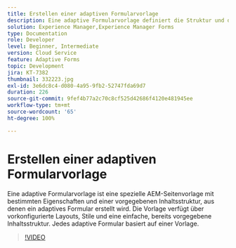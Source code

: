 ```yaml
---
title: Erstellen einer adaptiven Formularvorlage
description: Eine adaptive Formularvorlage definiert die Struktur und den anfänglichen Inhalt Ihres adaptiven Formulars.
solution: Experience Manager,Experience Manager Forms
type: Documentation
role: Developer
level: Beginner, Intermediate
version: Cloud Service
feature: Adaptive Forms
topic: Development
jira: KT-7382
thumbnail: 332223.jpg
exl-id: 3e6dc8c4-d080-4a95-9fb2-52747fda69d7
duration: 226
source-git-commit: 9fef4b77a2c70c8cf525d42686f4120e481945ee
workflow-type: tm+mt
source-wordcount: '65'
ht-degree: 100%

---
```


# Erstellen einer adaptiven Formularvorlage

Eine adaptive Formularvorlage ist eine spezielle AEM-Seitenvorlage mit bestimmten Eigenschaften und einer vorgegebenen Inhaltsstruktur, aus denen ein adaptives Formular erstellt wird. Die Vorlage verfügt über vorkonfigurierte Layouts, Stile und eine einfache, bereits vorgegebene Inhaltsstruktur. Jedes adaptive Formular basiert auf einer Vorlage.

>[!VIDEO](https://video.tv.adobe.com/v/332223?quality=12&learn=on)
